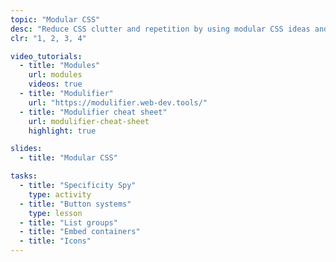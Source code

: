 ```yaml
---
topic: "Modular CSS"
desc: "Reduce CSS clutter and repetition by using modular CSS ideas and pre-built components."
clr: "1, 2, 3, 4"

video_tutorials:
  - title: "Modules"
    url: modules
    videos: true
  - title: "Modulifier"
    url: "https://modulifier.web-dev.tools/"
  - title: "Modulifier cheat sheet"
    url: modulifier-cheat-sheet
    highlight: true

slides:
  - title: "Modular CSS"

tasks:
  - title: "Specificity Spy"
    type: activity
  - title: "Button systems"
    type: lesson
  - title: "List groups"
  - title: "Embed containers"
  - title: "Icons"
---
```

